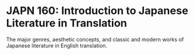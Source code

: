 # JAPN 160: Introduction to Japanese Literature in Translation

The major genres, aesthetic concepts, and classic and modern works of Japanese literature in English translation.